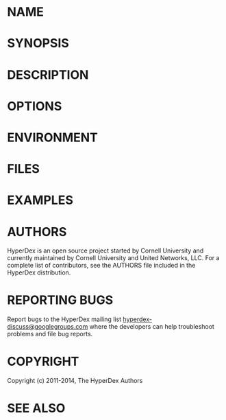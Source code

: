 # NAME

# SYNOPSIS

# DESCRIPTION

# OPTIONS

# ENVIRONMENT

# FILES

# EXAMPLES

# AUTHORS

HyperDex is an open source project started by Cornell University and currently
maintained by Cornell University and United Networks, LLC.  For a complete list
of contributors, see the AUTHORS file included in the HyperDex distribution.

# REPORTING BUGS

Report bugs to the HyperDex mailing list <hyperdex-discuss@googlegroups.com>
where the developers can help troubleshoot problems and file bug reports.

# COPYRIGHT

Copyright (c) 2011-2014, The HyperDex Authors

# SEE ALSO
